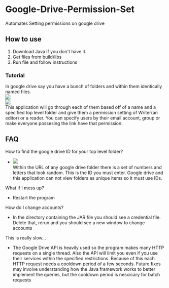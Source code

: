 # Google-Drive-Permission-Set
Automates Setting permissions on google drive
## How to use
1) Download Java if you don't have it.
2) Get files from build/libs
3) Run file and follow instructions


### Tutorial

In google drive say you have a bunch of folders and within them identically named files.<br/>
<img src="http://puu.sh/CAYYo/52a487e195.png"/>
<br/>
<img src="http://puu.sh/CAYZV/8bc7e3ad0e.png"/>
<br/>
This application will go through each of them based off of a name and a specified top level folder and give them a permission setting of  Writer(an editor) or a reader. You can specify users by their email account, group or make everyone possesing the link have that permission. <br/>

## FAQ

How to find the google drive ID for your top level folder?<br/>
<ul><li><img src='http://puu.sh/CAZ4q/ed23250a23.png'> <br/> Within the URL of any google drive folder there is a set of numbers and letters that look random. This is the ID you must enter. Google drive and this application can not view folders as unique items so it must use IDs.</li></ul>

What if I mess up?<br/>
<ul><li>Restart the program</li></ul>

How do I change accounts?<br/>
<ul><li>In the directory containing the JAR file you should see a credential file. Delete that, rerun and you should see a new window to change accounts</li></ul>

This is really slow...<br/>
<ul><li>The Google Drive API is heavily used so the program makes many HTTP requests on a single thread. Also the API will limit you even if you use their services within the specified restrictions. Because of this each HTTP request needs a cooldown period of a few seconds. Future fixes may involve understanding how the Java framework works to better implement the queries, but the cooldown period is nescicary for batch requests</li></ul>
